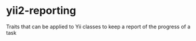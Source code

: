 # yii2-reporting

Traits that can be applied to Yii classes to keep a report of the progress of a task